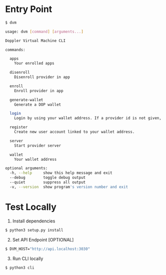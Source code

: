 # Entry Point

``` bash
$ dvm

usage: dvm [command] [arguments...]

Doppler Virtual Machine CLI

commands:

  apps
    Your enrolled apps

  disenroll
    Disenroll provider in app

  enroll
    Enroll provider in app

  generate-wallet
    Generate a DOP wallet

  login
    Login by using your wallet address. If a provider id is not given, an account will be created.

  register
    Create new user account linked to your wallet address.

  server
    Start provider server

  wallet
    Your wallet address

optional arguments:
  -h, --help     show this help message and exit
  --debug        toggle debug output
  --quiet        suppress all output
  -v, --version  show program's version number and exit
```


# Test Locally

1. Install dependencies

``` bash
$ python3 setup.py install
```

2. Set API Endpoint [OPTIONAL]

``` bash
$ DVM_HOST="http://api.localhost:3030"
```

3. Run CLI locally

``` bash
$ python3 cli
```
